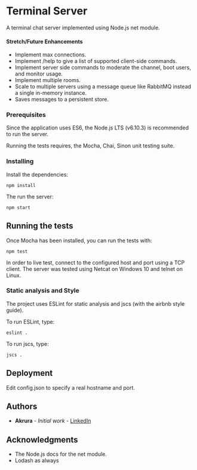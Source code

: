 # Terminal Server

A terminal chat server implemented using Node.js net module.

#### Stretch/Future Enhancements

* Implement max connections.
* Implement /help to give a list of supported client-side commands.
* Implement server side commands to moderate the channel, boot users, and monitor usage.
* Implement multiple rooms.
* Scale to multiple servers using a message queue like RabbitMQ instead a single in-memory instance.
* Saves messages to a persistent store.

### Prerequisites

Since the application uses ES6, the Node.js LTS (v6.10.3) is recommended to run the server.

Running the tests requires, the Mocha, Chai, Sinon unit testing suite.

### Installing

Install the dependencies:

```
npm install
```

The run the server:

```
npm start
```

## Running the tests

Once Mocha has been installed, you can run the tests with:

```
npm test
```

In order to live test, connect to the configured host and port using a TCP client.  The server was tested using Netcat on Windows 10 and telnet on Linux.

### Static analysis and Style

The project uses ESLint for static analysis and jscs (with the airbnb style guide).

To run ESLint, type:

```
eslint .
```

To run jscs, type:

```
jscs .
```


## Deployment

Edit config.json to specify a real hostname and port.


## Authors

* **Akrura** - *Initial work* - [LinkedIn](https://www.linkedin.com/in/akrura-gordillo-4933824/)

## Acknowledgments

* The Node.js docs for the net module.
* Lodash as always
